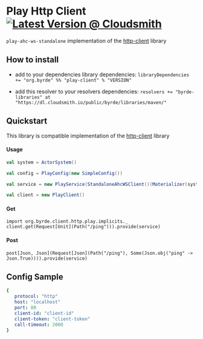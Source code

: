 # Play Http Client [![Latest Version @ Cloudsmith](https://api-prd.cloudsmith.io/badges/version/byrde/libraries/maven/play-client_2.13/latest/x/?render=true)](https://cloudsmith.io/~byrde/repos/libraries/packages/detail/maven/play-client_2.13/latest/)

`play-ahc-ws-standalone` implementation of the [http-client](https://github.com/Byrde/commons/tree/master/http-client) library

## How to install

* add to your dependencies library dependencies:
```libraryDependencies += "org.byrde" %% "play-client" % "VERSION"```

* add this resolver to your resolvers dependencies:
```resolvers += "byrde-libraries" at "https://dl.cloudsmith.io/public/byrde/libraries/maven/"```

## Quickstart
This library is compatible implementation of the [http-client](https://github.com/Byrde/commons/tree/master/http-client) library

#### Usage
```scala
val system = ActorSystem()

val config = PlayConfig(new SimpleConfig())

val service = new PlayService(StandaloneAhcWSClient()(Materializer(system)))(config)

val client = new PlayClient()
```

#### Get
```
import org.byrde.client.http.play.implicits._
client.get(Request[Unit](Path("/ping"))).provide(service)
```

#### Post
```
post[Json, Json](Request[Json](Path("/ping"), Some(Json.obj("ping" -> Json.True)))).provide(service)
```

## Config Sample
```yaml
{
   protocol: "http"
   host: "localhost"
   port: 80
   client-id: "client-id"
   client-token: "client-token"
   call-timeout: 2000
}
```
